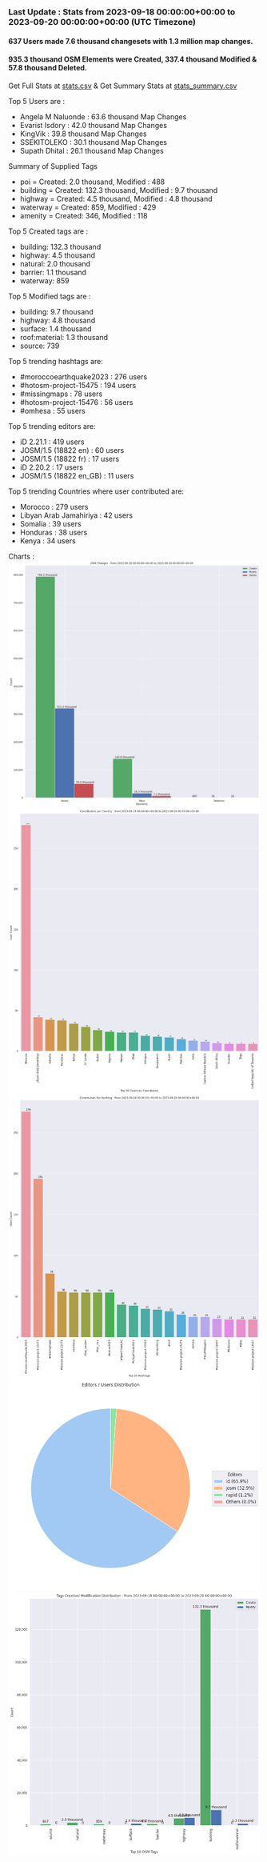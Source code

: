 ### Last Update : Stats from 2023-09-18 00:00:00+00:00 to 2023-09-20 00:00:00+00:00 (UTC Timezone)

#### 637 Users made 7.6 thousand changesets with 1.3 million map changes.
#### 935.3 thousand OSM Elements were Created, 337.4 thousand Modified & 57.8 thousand Deleted.
Get Full Stats at [stats.csv](/stats/hotosm/Daily/stats.csv)
 & Get Summary Stats at [stats_summary.csv](/stats/hotosm/Daily/stats_summary.csv)

Top 5 Users are : 
- Angela M Naluonde : 63.6 thousand Map Changes
- Evarist Isdory : 42.0 thousand Map Changes
- KingVik : 39.8 thousand Map Changes
- SSEKITOLEKO : 30.1 thousand Map Changes
- Supath Dhital : 26.1 thousand Map Changes

Summary of Supplied Tags
- poi = Created: 2.0 thousand, Modified : 488
- building = Created: 132.3 thousand, Modified : 9.7 thousand
- highway = Created: 4.5 thousand, Modified : 4.8 thousand
- waterway = Created: 859, Modified : 429
- amenity = Created: 346, Modified : 118


Top 5 Created tags are :
- building: 132.3 thousand
- highway: 4.5 thousand
- natural: 2.0 thousand
- barrier: 1.1 thousand
- waterway: 859


Top 5 Modified tags are :
- building: 9.7 thousand
- highway: 4.8 thousand
- surface: 1.4 thousand
- roof:material: 1.3 thousand
- source: 739


Top 5 trending hashtags are:
- #moroccoearthquake2023 : 276 users
- #hotosm-project-15475 : 194 users
- #missingmaps : 78 users
- #hotosm-project-15476 : 56 users
- #omhesa : 55 users


Top 5 trending editors are:
- iD 2.21.1 : 419 users
- JOSM/1.5 (18822 en) : 60 users
- JOSM/1.5 (18822 fr) : 17 users
- iD 2.20.2 : 17 users
- JOSM/1.5 (18822 en_GB) : 11 users


Top 5 trending Countries where user contributed are:
- Morocco : 279 users
- Libyan Arab Jamahiriya : 42 users
- Somalia : 39 users
- Honduras : 38 users
- Kenya : 34 users


 Charts : 
![Alt text](./stats_osm_changes.png) 
![Alt text](./stats_users_per_country.png) 
![Alt text](./stats_users_per_hashtag.png) 
![Alt text](./stats_editors_pie_chart.png) 
![Alt text](./stats_tags.png) 
